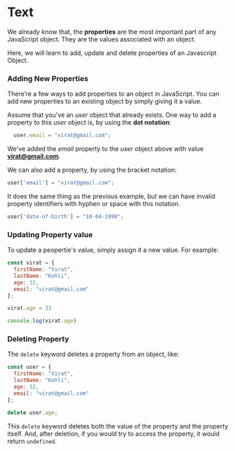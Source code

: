 # Text
We already know that, the **properties** are the most important part of any JavaScript object. They are the values associated with an object.

Here, we will learn to add, update and delete properties of an Javascript Object.

### Adding New Properties
There’re a few ways to add properties to an object in JavaScript. You can add new properties to an existing object by simply giving it a value.

Assume that you've an *user* object that already exists. One way to add a property to this  *user* object is, by using the **dot notation**:

```js
  user.email = "virat@gmail.com";
```

We've added the *email* property to the *user* object above with value **virat@gmail.com**.

We can also add a property, by using the bracket notation:

```js
user['email'] = "virat@gmail.com";
```

It does the same thing as the previous example, but we can have invalid property identifiers with hyphen or space with this notation.

```js
user['date-of-birth'] = "10-04-1990";
```

### Updating Property value
To update a peopertie's value, simply assign it a new value. For example:
```js
const virat = {
  firstName: "Virat",
  lastName: "Kohli",
  age: 32,
  email: "virat@gmail.com"
};

virat.age = 33

console.log(virat.age)
```


### Deleting Property
The `delete` keyword deletes a property from an object, like:

```js
const user = {
  firstName: "Virat",
  lastName: "Kohli",
  age: 32,
  email: "virat@gmail.com"
};

delete user.age;
```
This `delete` keyword deletes both the value of the property and the property itself. And, after deletion, if you would try to access the property, it would return `undefined`.

